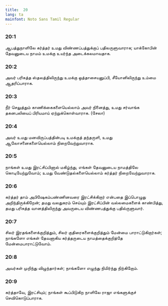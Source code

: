 ```yaml
---
title:  20
lang: ta
mainfont: Noto Sans Tamil Regular
---
```


###  20:1

ஆபத்துநாளிலே கர்த்தர் உமது விண்ணப்பத்துக்குப் பதிலருளுவாராக; யாக்கோபின் தேவனுடைய நாமம் உமக்கு உயர்ந்த அடைக்கலமாவதாக.

###  20:2

அவர் பரிசுத்த ஸ்தலத்திலிருந்து உமக்கு ஒத்தாசையனுப்பி, சீயோனிலிருந்து உம்மை ஆதரிப்பாராக.

###  20:3

நீர் செலுத்தும் காணிக்கைகளையெல்லாம் அவர் நினைத்து, உமது சர்வாங்க தகனபலியைப் பிரியமாய் ஏற்றுக்கொள்வாராக. (சேலா)

###  20:4

அவர் உமது மனவிருப்பத்தின்படி உமக்குத் தந்தருளி, உமது ஆலோசனைகளையெல்லாம் நிறைவேற்றுவாராக.

###  20:5

நாங்கள் உமது இரட்சிப்பினால் மகிழ்ந்து, எங்கள் தேவனுடைய நாமத்திலே கொடியேற்றுவோம்; உமது வேண்டுதல்களையெல்லாம் கர்த்தர் நிறைவேற்றுவாராக.

###  20:6

கர்த்தர் தாம் அபிஷேகம்பண்ணினவரை இரட்சிக்கிறார் என்பதை இப்பொழுது அறிந்திருக்கிறேன்; தமது வலதுகரம் செய்யும் இரட்சிப்பின் வல்லமைகளைக் காண்பித்து, தமது பரிசுத்த வானத்திலிருந்து அவருடைய விண்ணபத்துக்கு பதில்ருளுவார்.

###  20:7

சிலர் இரதங்களைக்குறித்தும், சிலர் குதிரைகளைக்குறித்தும் மேன்மை பாராட்டுகிறார்கள்; நாங்களோ எங்கள் தேவனாகிய கர்த்தருடைய நாமத்தைக்குறித்தே மேன்மைபாராட்டுவோம்.

###  20:8

அவர்கள் முறிந்து விழுந்தார்கள்; நாங்களோ எழுந்து நிமிர்ந்து நிற்கிறோம்.

###  20:9

கர்த்தாவே, இரட்சியும்; நாங்கள் கூப்பிடுகிற நாளிலே ராஜா எங்களுக்குச் செவிகொடுப்பாராக.


